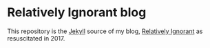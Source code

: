 # Relatively Ignorant blog

This repository is the [Jekyll](https://jekyllrb.com/) source of my
blog, [Relatively Ignorant](https://blog.michaelstrasser.com/) as resuscitated
in 2017.
